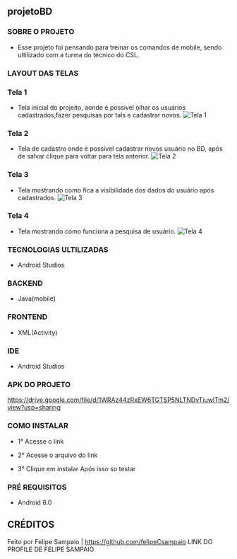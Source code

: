 ## projetoBD

### SOBRE O PROJETO
- Esse projeto foi pensando para treinar os comandos de mobile, sendo ultilizado com a turma do técnico do CSL.

### LAYOUT DAS TELAS
### Tela 1
- Tela inicial do projeito, aonde é possivel olhar os usuários cadastrados,fazer pesquisas por tals e cadastrar novos.
![Tela 1](telaInicial_PROJETObd.png)

### Tela 2
- Tela de cadastro onde é possivel cadastrar novos usuário no BD, após de salvar clique para voltar para tela anterior.
![Tela 2](cadastroUsu_PROJETObd.png)

### Tela 3
- Tela mostrando como fica a visibilidade dos dados do usuário após cadastrados.
![Tela 3](aposSerCadastrado_PROJETObd.png)

### Tela 4
- Tela mostrando como funciona a pesquisa de usuário.
![Tela 4](aposSerCadastrado_PROJETObd.png)

### TECNOLOGIAS ULTILIZADAS
- Android Studios

### BACKEND
- Java(mobile)

### FRONTEND
- XML(Activity)

### IDE
- Android Studios

### APK DO PROJETO
https://drive.google.com/file/d/1WRAz44zRxEW6TGTSP5NLTNDvTiuwlTm2/view?usp=sharing

### COMO INSTALAR
- 1° Acesse o link
  
- 2° Acesse o arquivo do link

- 3° Clique em instalar
Após isso so testar

### PRÉ REQUISITOS
- Android 8.0

## CRÉDITOS
Feito por Felipe Sampaio  | 
https://github.com/felipeCsampaio LINK DO PROFILE DE FELIPE SAMPAIO
